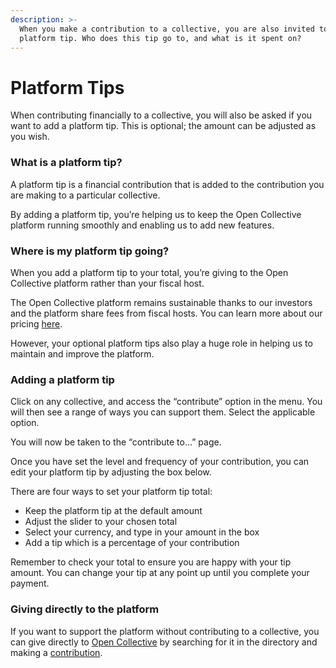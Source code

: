 ```yaml
---
description: >-
  When you make a contribution to a collective, you are also invited to add a
  platform tip. Who does this tip go to, and what is it spent on?
---
```


# Platform Tips

When contributing financially to a collective, you will also be asked if you want to add a platform tip. This is optional; the amount can be adjusted as you wish.

### What is a platform tip?

A platform tip is a financial contribution that is added to the contribution you are making to a particular collective.

By adding a platform tip, you’re helping us to keep the Open Collective platform running smoothly and enabling us to add new features.

### **Where is my platform tip going?**

When you add a platform tip to your total, you’re giving to the Open Collective platform rather than your fiscal host.

The Open Collective platform remains sustainable thanks to our investors and the platform share fees from fiscal hosts. You can learn more about our pricing [here](https://opencollective.com/pricing).

However, your optional platform tips also play a huge role in helping us to maintain and improve the platform.

### **Adding a platform tip**

Click on any collective, and access the “contribute” option in the menu. You will then see a range of ways you can support them. Select the applicable option.

You will now be taken to the “contribute to…” page.

Once you have set the level and frequency of your contribution, you can edit your platform tip by adjusting the box below.

There are four ways to set your platform tip total:

* Keep the platform tip at the default amount&#x20;
* Adjust the slider to your chosen total&#x20;
* Select your currency, and type in your amount in the box&#x20;
* Add a tip which is a percentage of your contribution

Remember to check your total to ensure you are happy with your tip amount. You can change your tip at any point up until you complete your payment.

### **Giving directly to the platform**

If you want to support the platform without contributing to a collective, you can give directly to [Open Collective](https://opencollective.com/opencollective) by searching for it in the directory and making a [contribution](https://opencollective.com/opencollective/donate?interval=oneTime\&amount=20&).&#x20;
